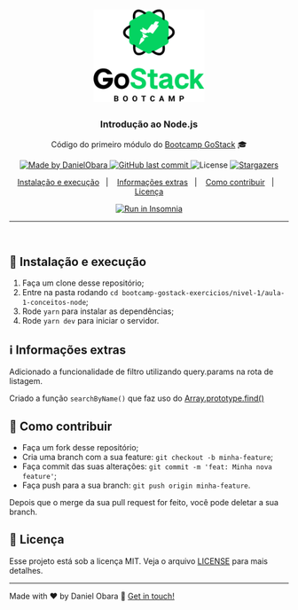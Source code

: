 <h1 align="center">
    <img alt="GoStack" src="../../.github/bootcamp-header.png" width="200px" />
</h1>

<h3 align="center">
  Introdução ao Node.js
</h3>

<p align="center">Código do primeiro módulo do <a href="https://rocketseat.com.br/bootcamp">Bootcamp GoStack</a> 🎓</p>

<p align="center">
  <a href="https://www.linkedin.com/in/danielobara/">
    <img alt="Made by DanielObara" src="https://img.shields.io/badge/made%20by-DanielObara-%2304D361">
  </a>
  
  <a href="https://github.com/DanielObara/bootcamp-gostack-exercicios/commits/master">
    <img alt="GitHub last commit" src="https://img.shields.io/github/last-commit/danielobara/bootcamp-gostack-exercicios.svg">
  </a>

  <img alt="License" src="https://img.shields.io/badge/license-MIT-%2304D361">	
  
  <a href="https://github.com/danielobara/bootcamp-gostack-exercicios/stargazers">
    <img alt="Stargazers" src="https://img.shields.io/github/stars/danielobara/bootcamp-gostack-exercicios?style=social">
  </a>
	
</p>

<p align="center">
  <a href="#-instalacao-e-execução">Instalação e execução</a>&nbsp;&nbsp;&nbsp;|&nbsp;&nbsp;&nbsp;
	<a href="#-informações-extras">Informações extras</a>&nbsp;&nbsp;&nbsp;|&nbsp;&nbsp;&nbsp;
  <a href="#-como-contribuir">Como contribuir</a>&nbsp;&nbsp;&nbsp;|&nbsp;&nbsp;&nbsp;
  <a href="#memo-licença">Licença</a>
</p>

<p align="center">
	<a href="https://insomnia.rest/run/?label=Aula%201%20-%20Conceitos%20Node&uri=https%3A%2F%2Fraw.githubusercontent.com%2FDanielObara%2Fbootcamp-gostack-exercicios%2Fmaster%2Fnivel-1%2Faula-1-conceitos-node%2FInsomnia%2520Export.json" target="_blank"><img src="https://insomnia.rest/images/run.svg" alt="Run in Insomnia">
	</a>
</p>
<hr>
<br/>

## 🚀 Instalação e execução

1. Faça um clone desse repositório;
2. Entre na pasta rodando `cd bootcamp-gostack-exercicios/nivel-1/aula-1-conceitos-node`;
3. Rode `yarn` para instalar as dependências;
4. Rode `yarn dev` para iniciar o servidor.
   
## ℹ️ Informações extras
Adicionado a funcionalidade de filtro utilizando query.params na rota de listagem.

Criado a função `searchByName()` que faz uso do [Array.prototype.find()](https://developer.mozilla.org/pt-BR/docs/Web/JavaScript/Reference/Global_Objects/Array/find)

## 🤔 Como contribuir

- Faça um fork desse repositório;
- Cria uma branch com a sua feature: `git checkout -b minha-feature`;
- Faça commit das suas alterações: `git commit -m 'feat: Minha nova feature'`;
- Faça push para a sua branch: `git push origin minha-feature`.

Depois que o merge da sua pull request for feito, você pode deletar a sua branch.

## :memo: Licença

Esse projeto está sob a licença MIT. Veja o arquivo [LICENSE](../LICENSE.md) para mais detalhes.

---

Made with ♥ by Daniel Obara :wave: [Get in touch!](https://www.linkedin.com/in/danielobara/)
